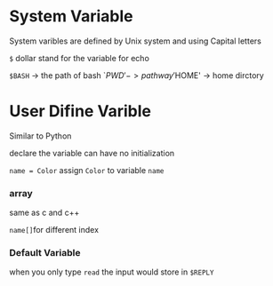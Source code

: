 # System Variable

System varibles are defined by Unix system and using Capital letters

`$` dollar stand for the variable for echo

`$BASH` -> the path of bash
`$PWD' -> path way
'$HOME' -> home dirctory

# User Difine Varible

Similar to Python 

declare the variable can have no initialization

`name = Color` assign  `Color` to variable `name`

### array

same as c and c++

`name[]`for different index 

### Default Variable

when you only type `read` the input would store in `$REPLY`
